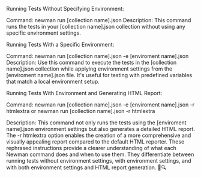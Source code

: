Running Tests Without Specifying Environment:

Command: newman run [collection name].json
Description: This command runs the tests in your [collection name].json collection without using any specific environment settings.

Running Tests With a Specific Environment:

Command: newman run [collection name].json -e [enviroment name].json
Description: Use this command to execute the tests in the [collection name].json collection while applying environment settings from the [enviroment name].json file. It's useful for testing with predefined variables that match a local environment setup.

Running Tests With Environment and Generating HTML Report:

Command: newman run [collection name].json -e [enviroment name].json -r htmlextra  or newman run [collection name].json -r htmlextra

Description: This command not only runs the tests using the [enviroment name].json environment settings but also generates a detailed HTML report. The -r htmlextra option enables the creation of a more comprehensive and visually appealing report compared to the default HTML reporter.
These rephrased instructions provide a clearer understanding of what each Newman command does and when to use them. They differentiate between running tests without environment settings, with environment settings, and with both environment settings and HTML report generation. 📝🔍